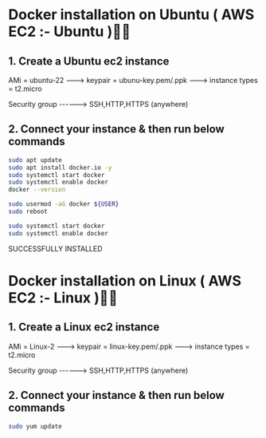 # Docker installation on Ubuntu ( AWS EC2 :- Ubuntu )👨‍💻

## 1. Create a Ubuntu ec2 instance

AMi = ubuntu-22  --->  keypair = ubunu-key.pem/.ppk   --->  instance types = t2.micro

Security group ------> SSH,HTTP,HTTPS (anywhere)

## 2. Connect your instance & then run below commands

```sh
sudo apt update
sudo apt install docker.io -y
sudo systemctl start docker
sudo systemctl enable docker
docker --version
```

```sh
sudo usermod -aG docker ${USER}
sudo reboot
```

```sh
sudo systemctl start docker
sudo systemctl enable docker
```

SUCCESSFULLY  INSTALLED



# Docker installation on Linux ( AWS EC2 :- Linux )👨‍💻


## 1. Create a Linux ec2 instance

AMi = Linux-2  --->  keypair = linux-key.pem/.ppk   --->  instance types = t2.micro

Security group ------> SSH,HTTP,HTTPS (anywhere)

## 2. Connect your instance & then run below commands

```sh
sudo yum update
```
